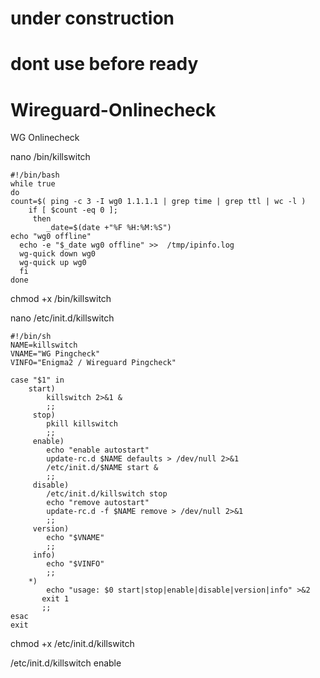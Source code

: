# under construction
# dont use before ready


# Wireguard-Onlinecheck
WG Onlinecheck


nano /bin/killswitch

```
#!/bin/bash
while true
do
count=$( ping -c 3 -I wg0 1.1.1.1 | grep time | grep ttl | wc -l )
    if [ $count -eq 0 ];
     then
        _date=$(date +"%F %H:%M:%S")
echo "wg0 offline"
  echo -e "$_date wg0 offline" >>  /tmp/ipinfo.log
  wg-quick down wg0
  wg-quick up wg0
  fi
done
```
chmod +x /bin/killswitch

nano /etc/init.d/killswitch

```
#!/bin/sh
NAME=killswitch
VNAME="WG Pingcheck"
VINFO="Enigma2 / Wireguard Pingcheck"

case "$1" in
    start)
        killswitch 2>&1 &
        ;;
     stop)
        pkill killswitch
        ;;
     enable)
        echo "enable autostart"
        update-rc.d $NAME defaults > /dev/null 2>&1
        /etc/init.d/$NAME start &
        ;;
     disable)
        /etc/init.d/killswitch stop
        echo "remove autostart"
        update-rc.d -f $NAME remove > /dev/null 2>&1
        ;;
     version)
        echo "$VNAME"
        ;;
     info)
        echo "$VINFO"
        ;;
    *)
        echo "usage: $0 start|stop|enable|disable|version|info" >&2
       exit 1
       ;;
esac
exit

```

chmod +x /etc/init.d/killswitch

/etc/init.d/killswitch enable
